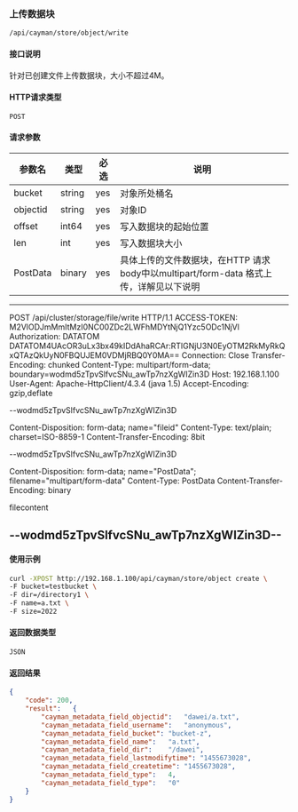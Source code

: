 ### 上传数据块
`/api/cayman/store/object/write`

#### 接口说明
针对已创建文件上传数据块，大小不超过4M。

#### HTTP请求类型
`POST`

#### 请求参数
|参数名|类型|必选|说明|
|--|--|--|--|
|bucket|string|yes|对象所处桶名|
|objectid|string|yes|对象ID|
|offset|int64|yes|写入数据块的起始位置|
|len|int|yes|写入数据块大小|
|PostData|binary|yes|具体上传的文件数据块，在HTTP 请求body中以multipart/form-data 格式上传，详解见以下说明|



---
POST /api/cluster/storage/file/write HTTP/1.1
ACCESS-TOKEN: M2VlODJmMmItMzI0NC00ZDc2LWFhMDYtNjQ1Yzc5ODc1NjVl
Authorization: DATATOM DATATOM4UAcOR3uLx3bx49kIDdAhaRCAr:RTlGNjU3N0EyOTM2RkMyRkQxQTAzQkUyN0FBQUJEM0VDMjRBQ0Y0MA==
Connection: Close
Transfer-Encoding: chunked
Content-Type: multipart/form-data; boundary=wodmd5zTpvSlfvcSNu_awTp7nzXgWIZin3D
Host: 192.168.1.100
User-Agent: Apache-HttpClient/4.3.4 (java 1.5)
Accept-Encoding: gzip,deflate

--wodmd5zTpvSlfvcSNu_awTp7nzXgWIZin3D

Content-Disposition: form-data; name="fileid"
Content-Type: text/plain; charset=ISO-8859-1
Content-Transfer-Encoding: 8bit

--wodmd5zTpvSlfvcSNu_awTp7nzXgWIZin3D

Content-Disposition: form-data; name="PostData"; filename="multipart/form-data"
Content-Type: PostData
Content-Transfer-Encoding: binary

filecontent

--wodmd5zTpvSlfvcSNu_awTp7nzXgWIZin3D--
---

#### 使用示例
```sh
curl -XPOST http://192.168.1.100/api/cayman/store/object create \
-F bucket=testbucket \
-F dir=/directory1 \
-F name=a.txt \
-F size=2022
```

#### 返回数据类型
`JSON`

#### 返回结果
```json
{
	"code":	200,
	"result":	{
		"cayman_metadata_field_objectid":	"dawei/a.txt",
		"cayman_metadata_field_username":	"anonymous",
		"cayman_metadata_field_bucket":	"bucket-z",
		"cayman_metadata_field_name":	"a.txt",
		"cayman_metadata_field_dir":	"/dawei",
		"cayman_metadata_field_lastmodifytime":	"1455673028",
		"cayman_metadata_field_createtime":	"1455673028",
		"cayman_metadata_field_type":	4,
		"cayman_metadata_field_type":	"0"
	}
}
```

